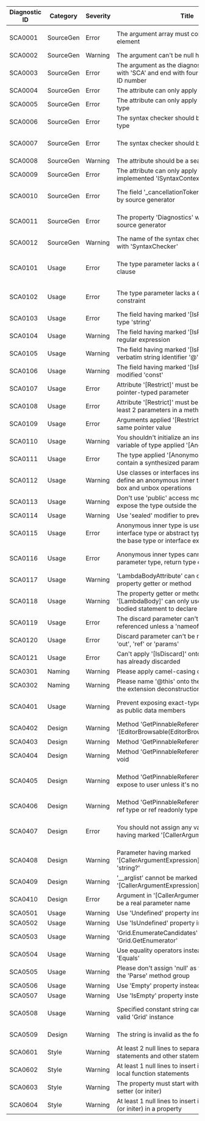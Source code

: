 ﻿| Diagnostic ID | Category  | Severity | Title                                                        | Description                                                  |
| ------------- | --------- | -------- | ------------------------------------------------------------ | ------------------------------------------------------------ |
| SCA0001       | SourceGen | Error    | The argument array must contain at least one element         | The argument array must contain at least one element; you can't pass an empty array, or even a 'null' literal |
| SCA0002       | SourceGen | Warning  | The argument can't be null here                              |                                                              |
| SCA0003       | SourceGen | Error    | The argument as the diagnostic ID should start with 'SCA' and end with four-digit number as the ID number |                                                              |
| SCA0004       | SourceGen | Error    | The attribute can only apply to a top-level type             |                                                              |
| SCA0005       | SourceGen | Error    | The attribute can only apply to a non-abstract type          |                                                              |
| SCA0006       | SourceGen | Error    | The syntax checker should be a non-generic type              |                                                              |
| SCA0007       | SourceGen | Error    | The syntax checker should be a partial type                  | The syntax checker should be a partial type because the source generator will automatically generate the constructor |
| SCA0008       | SourceGen | Warning  | The attribute should be a sealed type                        |                                                              |
| SCA0009       | SourceGen | Error    | The attribute can only apply to a type that has implemented 'ISyntaxContextReceiver' |                                                              |
| SCA0010       | SourceGen | Error    | The field '_cancellationToken' will be generated by source generator | The field '_cancellationToken' will be generated by source generator; you can't declare this field |
| SCA0011       | SourceGen | Error    | The property 'Diagnostics' will be generated by source generator | The property 'Diagnostics' will be generated by source generator; you can't declare this property |
| SCA0012       | SourceGen | Warning  | The name of the syntax checker type should end with 'SyntaxChecker' |                                                              |
| SCA0101       | Usage     | Error    | The type parameter lacks a CRTP-constraint clause            | The type parameter lacks a CRTP-constraint clause; you should append the type constraint '{0}' into the whole clause 'where {1} : {0}' |
| SCA0102       | Usage     | Error    | The type parameter lacks a CRTP-style type constraint        | The type parameter lacks a CRTP-style type constraint; you should apply the constraint like: 'where {0}: {1}' |
| SCA0103       | Usage     | Error    | The field having marked '[IsRegex]' must be of type 'string' |                                                              |
| SCA0104       | Usage     | Warning  | The field having marked '[IsRegex]' isn't a valid regular expression |                                                              |
| SCA0105       | Usage     | Warning  | The field having marked '[IsRegex]' should use verbatim string identifier '@' |                                                              |
| SCA0106       | Usage     | Warning  | The field having marked '[IsRegex]' should be modified 'const' |                                                              |
| SCA0107       | Usage     | Error    | Attribute '[Restrict]' must be applied onto a pointer-typed parameter |                                                              |
| SCA0108       | Usage     | Error    | Attribute '[Restrict]' must be applied onto at least 2 parameters in a method |                                                              |
| SCA0109       | Usage     | Error    | Arguments applied '[Restrict]' cannot hold a same pointer value |                                                              |
| SCA0110       | Usage     | Warning  | You shouldn't initialize an instance as the local variable of type applied '[AnonymousInnerType]' |                                                              |
| SCA0111       | Usage     | Error    | The type applied '[AnonymousInnerType]' must contain a synthesized parameterless constructor |                                                              |
| SCA0112       | Usage     | Warning  | Use classes or interfaces instead of structs to define an anonymous inner type to prevent any box and unbox operations |                                                              |
| SCA0113       | Usage     | Warning  | Don't use 'public' access modifier in order not to expose the type outside the solution |                                                              |
| SCA0114       | Usage     | Warning  | Use 'sealed' modifier to prevent any derivations             |                                                              |
| SCA0115       | Usage     | Error    | Anonymous inner type is used as an argument of interface type or abstract type, so you must give the base type or interface explicitly |                                                              |
| SCA0116       | Usage     | Error    | Anonymous inner types cannot be used as the parameter type, return type or so on | Anonymous inner types cannot be used as the parameter type, return type or so on; please use its base type or interface instead |
| SCA0117       | Usage     | Warning  | 'LambdaBodyAttribute' can only applied onto the property getter or method |                                                              |
| SCA0118       | Usage     | Warning  | The property getter or method applied '[LambdaBody]' can only use expression-bodied statement to declare the value |                                                              |
| SCA0119       | Usage     | Error    | The discard parameter can't be used or referenced unless a 'nameof' expression |                                                              |
| SCA0120       | Usage     | Error    | Discard parameter can't be modified by keyword 'out', 'ref' or 'params' |                                                              |
| SCA0121       | Usage     | Error    | Can't apply '[IsDiscard]' onto a parameter that has already discarded |                                                              |
| SCA0301       | Naming    | Warning  | Please apply camel-casing onto local functions               |                                                              |
| SCA0302       | Naming    | Warning  | Please name '@this' onto the first argument of the extension deconstruction method |                                                              |
| SCA0401       | Usage     | Warning  | Prevent exposing exact-typed function pointers as public data members | Prevent exposing exact-typed function pointers as public data members; please use 'void*' instead |
| SCA0402       | Design    | Warning  | Method 'GetPinnableReference' lacks '[EditorBrowsable(EditorBrowsableState.Never)]' |                                                              |
| SCA0403       | Design    | Warning  | Method 'GetPinnableReference' cannot be static               |                                                              |
| SCA0404       | Design    | Warning  | Method 'GetPinnableReference' cannot return void             |                                                              |
| SCA0405       | Design    | Warning  | Method 'GetPinnableReference' should not expose to user unless it's not parameterless | Method 'GetPinnableReference' should not expose to user unless it's not parameterless; please remove '[EditorBrowsable(EditorBrowsable.Always)]' |
| SCA0406       | Design    | Warning  | Method 'GetPinnableReference' should return ref type or ref readonly type |                                                              |
| SCA0407       | Design    | Error    | You should not assign any values on parameters having marked '[CallerArgumentExpression]' | You should not assign any values on parameters having marked '[CallerArgumentExpression]'; they are of control by compiler |
| SCA0408       | Design    | Warning  | Parameter having marked '[CallerArgumentExpression]' should be of type 'string?' |                                                              |
| SCA0409       | Design    | Warning  | '__arglist' cannot be marked '[CallerArgumentExpression]'    |                                                              |
| SCA0410       | Design    | Error    | Argument in '[CallerArgumentExpression]' must be a real parameter name |                                                              |
| SCA0501       | Usage     | Warning  | Use 'Undefined' property instead                             |                                                              |
| SCA0502       | Usage     | Warning  | Use 'IsUndefined' property instead                           |                                                              |
| SCA0503       | Usage     | Warning  | 'Grid.EnumerateCandidates' can be simplified to 'Grid.GetEnumerator' |                                                              |
| SCA0504       | Usage     | Warning  | Use equality operators instead of method 'Equals'            |                                                              |
| SCA0505       | Usage     | Warning  | Please don't assign 'null' as the parameter into the 'Parse' method group |                                                              |
| SCA0506       | Usage     | Warning  | Use 'Empty' property instead                                 |                                                              |
| SCA0507       | Usage     | Warning  | Use 'IsEmpty' property instead                               |                                                              |
| SCA0508       | Usage     | Warning  | Specified constant string cannot be parsed to a valid 'Grid' instance | Specified constant string cannot be parsed to a valid 'Grid' instance; please verify the validity of the sudoku grid code |
| SCA0509       | Design    | Warning  | The string is invalid as the format                          | The string '{0}' is invalid as the format in the method 'Grid.ToString' or interpolated part |
| SCA0601       | Style     | Warning  | At least 2 null lines to separate and local function statements and other statements |                                                              |
| SCA0602       | Style     | Warning  | At least 1 null lines to insert into two different local function statements |                                                              |
| SCA0603       | Style     | Warning  | The property must start with getter, and then setter (or initer) |                                                              |
| SCA0604       | Style     | Warning  | At least 1 null lines to insert into getter and setter (or initer) in a property |                                                              |

